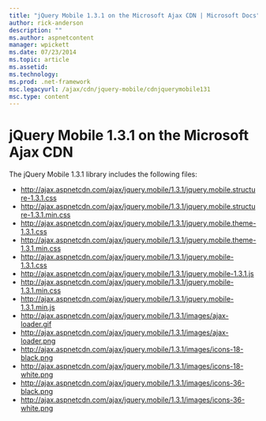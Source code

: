 ```yaml
---
title: "jQuery Mobile 1.3.1 on the Microsoft Ajax CDN | Microsoft Docs"
author: rick-anderson
description: ""
ms.author: aspnetcontent
manager: wpickett
ms.date: 07/23/2014
ms.topic: article
ms.assetid: 
ms.technology: 
ms.prod: .net-framework
msc.legacyurl: /ajax/cdn/jquery-mobile/cdnjquerymobile131
msc.type: content
---
```

jQuery Mobile 1.3.1 on the Microsoft Ajax CDN
====================
The jQuery Mobile 1.3.1 library includes the following files:

- http://ajax.aspnetcdn.com/ajax/jquery.mobile/1.3.1/jquery.mobile.structure-1.3.1.css
- http://ajax.aspnetcdn.com/ajax/jquery.mobile/1.3.1/jquery.mobile.structure-1.3.1.min.css
- http://ajax.aspnetcdn.com/ajax/jquery.mobile/1.3.1/jquery.mobile.theme-1.3.1.css
- http://ajax.aspnetcdn.com/ajax/jquery.mobile/1.3.1/jquery.mobile.theme-1.3.1.min.css
- http://ajax.aspnetcdn.com/ajax/jquery.mobile/1.3.1/jquery.mobile-1.3.1.css
- http://ajax.aspnetcdn.com/ajax/jquery.mobile/1.3.1/jquery.mobile-1.3.1.js
- http://ajax.aspnetcdn.com/ajax/jquery.mobile/1.3.1/jquery.mobile-1.3.1.min.css
- http://ajax.aspnetcdn.com/ajax/jquery.mobile/1.3.1/jquery.mobile-1.3.1.min.js
- http://ajax.aspnetcdn.com/ajax/jquery.mobile/1.3.1/images/ajax-loader.gif
- http://ajax.aspnetcdn.com/ajax/jquery.mobile/1.3.1/images/ajax-loader.png
- http://ajax.aspnetcdn.com/ajax/jquery.mobile/1.3.1/images/icons-18-black.png
- http://ajax.aspnetcdn.com/ajax/jquery.mobile/1.3.1/images/icons-18-white.png
- http://ajax.aspnetcdn.com/ajax/jquery.mobile/1.3.1/images/icons-36-black.png
- http://ajax.aspnetcdn.com/ajax/jquery.mobile/1.3.1/images/icons-36-white.png